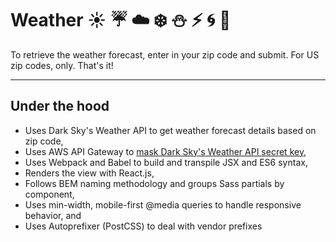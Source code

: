 # Weather :sunny: :umbrella: :cloud: :snowflake: :snowman: :zap: :cyclone: :foggy:
To retrieve the weather forecast, enter in your zip code and submit. For US zip codes, only. That's it!

---

## Under the hood
- Uses Dark Sky's Weather API to get weather forecast details based on zip code,
- Uses AWS API Gateway to [mask Dark Sky's Weather API secret key](https://darksky.net/dev/docs/faq#cross-origin), 
- Uses Webpack and Babel to build and transpile JSX and ES6 syntax,
- Renders the view with React.js,
- Follows BEM naming methodology and groups Sass partials by component,
- Uses min-width, mobile-first @media queries to handle responsive behavior, and 
- Uses Autoprefixer (PostCSS) to deal with vendor prefixes